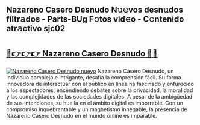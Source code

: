 ## Nazareno Casero Desnudo N𝚞𝚎vos desn𝚞dos filtr𝚊dos - Parts-BUg F𝚘tos vid𝚎o - C𝚘ntenido atr𝚊ctivo sjc02

# <h2><a href="http://mbcpkp.tromn.icu/?c=Nazareno+Casero+Desnudo">🔗👉👉👉 Nazareno Casero Desnudo 🔗🔗</a></h2>

[![Nazareno Casero Desnudo nuevo](https://i.imgur.com/pEAQMta.gif)](http://mbcpkp.tromn.icu/?c=Nazareno+Casero+Desnudo)
Nazareno Casero Desnudo, un individuo complejo e intrigante, desafía la comprensión fácil. Su forma innovadora de interactuar con el público en línea ha fascinado y enfurecido a los espectadores, encendiendo debates sobre la privacidad, la moralidad y las complejidades de las sociedades digitales. A pesar de la ambigüedad de sus intenciones, su huella en el ámbito digital es imborrable. Con un compromiso inquebrantable y un magnetismo innegable, la presencia de Nazareno Casero Desnudo en el mundo online es imparable.
